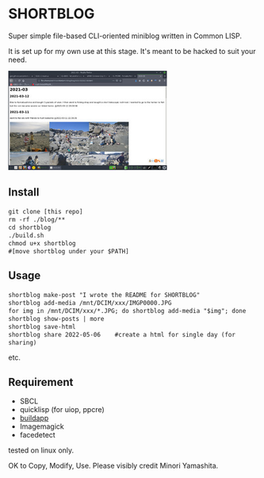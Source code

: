 SHORTBLOG
=========

Super simple file-based CLI-oriented miniblog written in Common LISP.

It is set up for my own use at this stage. It's meant to be hacked to suit your need.

![example diary](https://raw.githubusercontent.com/ympbyc/shortblog/gh-pages/blog/2021-03/thumbs/shot-2021-03-12_22-15-14.jpg)

Install
-------

```
git clone [this repo]
rm -rf ./blog/**
cd shortblog
./build.sh
chmod u+x shortblog
#[move shortblog under your $PATH]
```

Usage
-----

```
shortblog make-post "I wrote the README for SHORTBLOG"
shortblog add-media /mnt/DCIM/xxx/IMGP0000.JPG
for img in /mnt/DCIM/xxx/*.JPG; do shortblog add-media "$img"; done
shortblog show-posts | more
shortblog save-html
shortblog share 2022-05-06    #create a html for single day (for sharing)
```

etc.


Requirement
-----------

+ SBCL
+ quicklisp (for uiop, ppcre)
+ [buildapp](https://www.xach.com/lisp/buildapp)
+ Imagemagick
+ facedetect

tested on linux only.


OK to Copy, Modify, Use. Please visibly credit Minori Yamashita.

